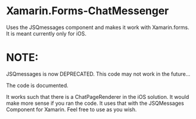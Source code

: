 # Xamarin.Forms-ChatMessenger
Uses the JSQmessages component and makes it work with Xamarin.forms.  It is meant currently only for iOS. 

# NOTE:
JSQmessages is now DEPRECATED. This code may not work in the future...


The code is documented.

It works such that there is a ChatPageRenderer in the iOS solution. It would make more sense if you ran the code.  It uses that with the JSQMessages Component for Xamarin. Feel free to use as you wish.
